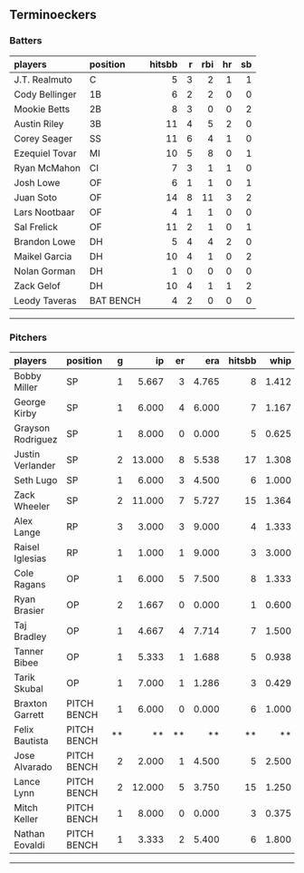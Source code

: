 ## Terminoeckers

### Batters

 
|players        |position  | hitsbb|  r| rbi| hr| sb| 
|:--------------|:---------|------:|--:|---:|--:|--:| 
|J.T. Realmuto  |C         |      5|  3|   2|  1|  1| 
|Cody Bellinger |1B        |      6|  2|   2|  0|  0| 
|Mookie Betts   |2B        |      8|  3|   0|  0|  2| 
|Austin Riley   |3B        |     11|  4|   5|  2|  0| 
|Corey Seager   |SS        |     11|  6|   4|  1|  0| 
|Ezequiel Tovar |MI        |     10|  5|   8|  0|  1| 
|Ryan McMahon   |CI        |      7|  3|   1|  1|  0| 
|Josh Lowe      |OF        |      6|  1|   1|  0|  1| 
|Juan Soto      |OF        |     14|  8|  11|  3|  2| 
|Lars Nootbaar  |OF        |      4|  1|   1|  0|  0| 
|Sal Frelick    |OF        |     11|  2|   1|  0|  1| 
|Brandon Lowe   |DH        |      5|  4|   4|  2|  0| 
|Maikel Garcia  |DH        |     10|  4|   1|  0|  2| 
|Nolan Gorman   |DH        |      1|  0|   0|  0|  0| 
|Zack Gelof     |DH        |     10|  4|   1|  1|  2| 
|Leody Taveras  |BAT BENCH |      4|  2|   0|  0|  0| 

* * *

### Pitchers

 
|players           |position    |  g|     ip| er|   era| hitsbb|  whip| so|  w| sv| 
|:-----------------|:-----------|--:|------:|--:|-----:|------:|-----:|--:|--:|--:| 
|Bobby Miller      |SP          |  1|  5.667|  3| 4.765|      8| 1.412|  7|  1|  0| 
|George Kirby      |SP          |  1|  6.000|  4| 6.000|      7| 1.167|  7|  0|  0| 
|Grayson Rodriguez |SP          |  1|  8.000|  0| 0.000|      5| 0.625|  7|  1|  0| 
|Justin Verlander  |SP          |  2| 13.000|  8| 5.538|     17| 1.308| 12|  0|  0| 
|Seth Lugo         |SP          |  1|  6.000|  3| 4.500|      6| 1.000|  7|  1|  0| 
|Zack Wheeler      |SP          |  2| 11.000|  7| 5.727|     15| 1.364|  9|  1|  0| 
|Alex Lange        |RP          |  3|  3.000|  3| 9.000|      4| 1.333|  4|  1|  1| 
|Raisel Iglesias   |RP          |  1|  1.000|  1| 9.000|      3| 3.000|  1|  1|  0| 
|Cole Ragans       |OP          |  1|  6.000|  5| 7.500|      8| 1.333|  7|  0|  0| 
|Ryan Brasier      |OP          |  2|  1.667|  0| 0.000|      1| 0.600|  3|  0|  0| 
|Taj Bradley       |OP          |  1|  4.667|  4| 7.714|      7| 1.500|  7|  0|  0| 
|Tanner Bibee      |OP          |  1|  5.333|  1| 1.688|      5| 0.938|  4|  0|  0| 
|Tarik Skubal      |OP          |  1|  7.000|  1| 1.286|      3| 0.429|  9|  1|  0| 
|Braxton Garrett   |PITCH BENCH |  1|  6.000|  0| 0.000|      6| 1.000|  7|  1|  0| 
|Felix Bautista    |PITCH BENCH | **|     **| **|    **|     **|    **| **| **| **| 
|Jose Alvarado     |PITCH BENCH |  2|  2.000|  1| 4.500|      5| 2.500|  3|  0|  1| 
|Lance Lynn        |PITCH BENCH |  2| 12.000|  5| 3.750|     15| 1.250|  9|  2|  0| 
|Mitch Keller      |PITCH BENCH |  1|  8.000|  0| 0.000|      3| 0.375|  7|  1|  0| 
|Nathan Eovaldi    |PITCH BENCH |  1|  3.333|  2| 5.400|      6| 1.800|  3|  0|  0| 


* * *


